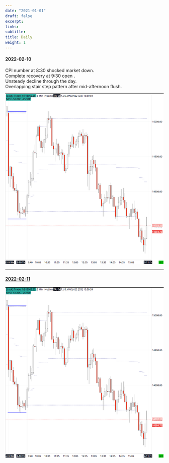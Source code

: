 ```yaml
---
date: "2021-01-01"
draft: false
excerpt: 
links:
subtitle:
title: Daily
weight: 1
---
```


#### 2022-02-10 
 CPI number at 8:30 shocked market down.<br>
 Complete recovery at 9:30 open .<br>
 Unsteady decline through the day. <br>
 Overlapping stair step pattern after mid-afternoon flush. 
<!-- ![](20220210_000003.png) -->

![](20220210_000004.png)
____

#### [2022-02-11](/collection/2022-02-11)


![](20220210_000004.png)
